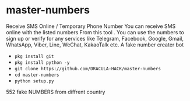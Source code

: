 # master-numbers


Receive SMS Online / Temporary Phone Number You can receive SMS online with the listed numbers From this tool . You can use the numbers to sign up or verify for any services like Telegram, Facebook, Google, Gmail, WhatsApp, Viber, Line, WeChat, KakaoTalk etc. A fake number creater bot

  + `pkg install git `
  + `pkg install python -y`
  + `git clone https://github.com/DRACULA-HACK/master-numbers`
  + `cd master-numbers`
  + `python setup.py`

552 fake NUMBERS from diffrent country
